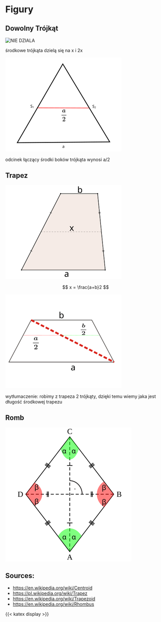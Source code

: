# Figury

## Dowolny Trójkąt

![NIE DZIALA](TriangleCentroid.svg)

środkowe trójkąta dzielą się na x i 2x

![](triangle.svg)


odcinek łączący środki boków trójkąta wynosi a/2


## Trapez

![](Trapez_mittellinie_en_labels.svg)

$$ x = \frac{a+b}2 $$

![](Trapezoid_isosceles.svg)

wytłumaczenie: robimy z trapeza 2 trójkąty, dzięki temu wiemy jaka jest długość środkowej trapezu

## Romb

![](Rhombus.svg)


## Sources:
- <https://en.wikipedia.org/wiki/Centroid>
- <https://pl.wikipedia.org/wiki/Trapez>
- <https://en.wikipedia.org/wiki/Trapezoid>
- <https://en.wikipedia.org/wiki/Rhombus>

{{< katex display >}}